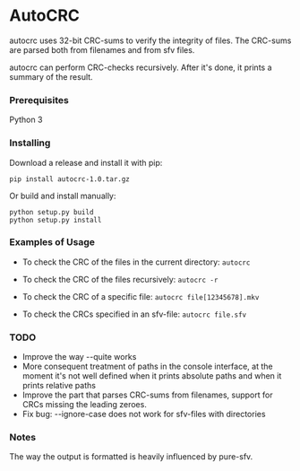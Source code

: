 # AutoCRC

autocrc uses 32-bit CRC-sums to verify the integrity of files. The CRC-sums are
parsed both from filenames and from sfv files.

autocrc can perform CRC-checks recursively. After it's done, it prints a
summary of the result.

### Prerequisites
Python 3

### Installing
Download a release and install it with pip:
```
pip install autocrc-1.0.tar.gz
```

Or build and install manually:
```
python setup.py build
python setup.py install
```

### Examples of Usage
* To check the CRC of the files in the current directory: `autocrc`

* To check the CRC of the files recursively: `autocrc -r`

* To check the CRC of a specific file: `autocrc file[12345678].mkv`

* To check the CRCs specified in an sfv-file: `autocrc file.sfv`

### TODO
* Improve the way --quite works
* More consequent treatment of paths in the console interface, at the moment
  it's not well defined when it prints absolute paths and when it prints
  relative paths
* Improve the part that parses CRC-sums from filenames, support for
  CRCs missing the leading zeroes.
* Fix bug: --ignore-case does not work for sfv-files with directories

### Notes

The way the output is formatted is heavily influenced by pure-sfv.
